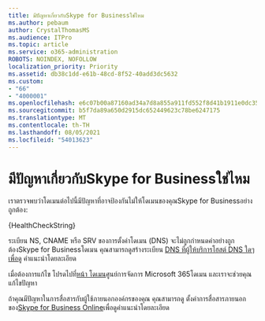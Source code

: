 ```yaml
---
title: มีปัญหาเกี่ยวกับSkype for Businessใช่ไหม
ms.author: pebaum
author: CrystalThomasMS
ms.audience: ITPro
ms.topic: article
ms.service: o365-administration
ROBOTS: NOINDEX, NOFOLLOW
localization_priority: Priority
ms.assetid: db38c1dd-e61b-48cd-8f52-40add3dc5632
ms.custom:
- "66"
- "4000001"
ms.openlocfilehash: e6c07b00a87160ad34a7d8a855a911fd552f8d41b1911e0dc35109306d105977
ms.sourcegitcommit: b5f7da89a650d2915dc652449623c78be6247175
ms.translationtype: MT
ms.contentlocale: th-TH
ms.lasthandoff: 08/05/2021
ms.locfileid: "54013623"
---
```

# <a name="issue-with-skype-for-business"></a>มีปัญหาเกี่ยวกับSkype for Businessใช่ไหม

เราตรวจพบว่าโดเมนต่อไปนี้มีปัญหาที่อาจป้องกันไม่ให้โดเมนของคุณSkype for Businessอย่างถูกต้อง:
  
{HealthCheckString}
  
ระเบียน NS, CNAME หรือ SRV ของการตั้งค่าโดเมน (DNS) จะไม่ถูกกําหนดค่าอย่างถูกต้องSkype for Businessโดเมน คุณสามารถดูสร้างระเบียน [DNS ที่ผู้ให้บริการโฮสต์ DNS ใดๆ เพื่อดู](https://docs.microsoft.com/microsoft-365/admin/get-help-with-domains/create-dns-records-at-any-dns-hosting-provider) คําแนะนําโดยละเอียด
  
เมื่อต้องการแก้ไข โปรดไปที่[หน้า โดเมน](https://admin.microsoft.com/adminportal/home#/Domains)ศูนย์การจัดการ Microsoft 365โดเมน และเราจะช่วยคุณแก้ไขปัญหา
  
ถ้าคุณมีปัญหาในการสื่อสารกับผู้ใช้ภายนอกองค์กรของคุณ คุณสามารถดู ตั้งค่าการสื่อสารภายนอกของ[Skype for Business Online](https://support.microsoft.com/help/10041/set-up-skype-for-business-online-external-communications.aspx)เพื่อดูคําแนะนําโดยละเอียด

  